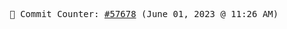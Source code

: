 <p align="center">
    <samp>
        📮 Commit Counter: <a href="https://github.com/Javascript-void0/Javascript-void0/commits/main">#57678</a> (June 01, 2023 @ 11:26 AM)
    </samp>
</p>